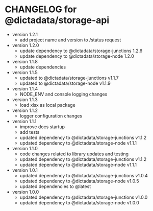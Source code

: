 # CHANGELOG for @dictadata/storage-api

- version 1.2.1
  - add project name and version to /status request
- version 1.2.0
  - update dependency to @dictadata/storage-junctions 1.2.6
  - update dependency to @dictadata/storage-node 1.2.0
- version 1.1.8
  - update dependencies
- version 1.1.5
  - updated to @dictadata/storage-junctions v1.1.7
  - updated to @dictadata/storage-node v1.1.9
- version 1.1.4
  - NODE_ENV and console logging changes
- version 1.1.3
  - load xlsx as local package
- version 1.1.2
  - logger configuration changes
- version 1.1.1
  - improve docs startup
  - add tests
  - updated dependency to @dictadata/storage-junctions v1.1.2
  - updated dependency to @dictadata/storage-node v1.1.1
- version 1.1.0
  - code changes related to library updates and testing
  - updated dependency to @dictadata/storage-junctions v1.1.2
  - updated dependency to @dictadata/storage-node v1.1.1
- version 1.0.1
  - updated dependency to @dictadata/storage-junctions v1.0.4
  - updated dependency to @dictadata/storage-node v1.0.5
  - updated dependencies to @latest
- version 1.0.0
  - updated dependency to @dictadata/storage-junctions v1.0.0
  - updated dependency to @dictadata/storage-node v1.0.0
